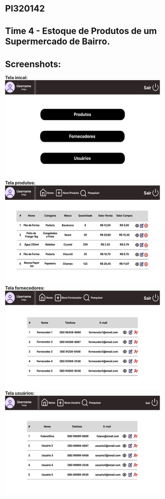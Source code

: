 # PI320142
# Time 4 - Estoque de Produtos de um Supermercado de Bairro.
# Screenshots:
<strong>Tela inical:</strong><br>
<img src="/Screenshots/tela_inicial.png" height="322px" width="572px">
<br><strong>Tela produtos:</strong><br>
<img src="/Screenshots/tela_produtos.png" height="322px" width="572px">
<br><strong>Tela fornecedores:</strong><br>
<img src="/Screenshots/tela_fornecedores.png" height="322px" width="572px">
<br><strong>Tela usuários:</strong><br>
<img src="/Screenshots/tela_usuarios.png" height="322px" width="572px">
